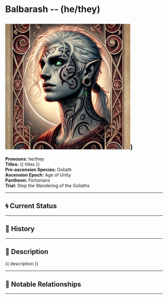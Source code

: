 # Balbarash  --  (he/they)

<!-- Optional  -->
<img src="Balbarash.jpg" alt="Balbarash" style="width:400px;"/>)
---

**Pronouns:** he/they  
**Titles:** {{ titles }}  
**Pre-ascension Species:** Goliath  
**Ascension Epoch:** Age of Unity  
**Pantheon:** Fortunians  
**Trial:** Stop the Wandering of the Goliaths

---

## 🌀 Current Status


---

## 📜 History


---

## 🧠 Description
{{ description }}

---

## 🧩 Notable Relationships

---
